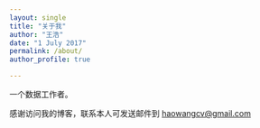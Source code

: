 ```yaml
---
layout: single
title: "关于我"
author: "王浩"
date: "1 July 2017"
permalink: /about/
author_profile: true

---
```


一个数据工作者。

感谢访问我的博客，联系本人可发送邮件到 haowangcv@gmail.com
